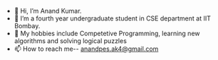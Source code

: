 - 👋 Hi, I’m Anand Kumar.
- 🌱 I’m a fourth year undergraduate student in CSE department at IIT Bombay.
- 👀 My hobbies include Competetive Programming, learning new algorithms and solving logical puzzles
- 📫 How to reach me--
      anandpes.ak4@gmail.com

<!---
anand-iitb/anand-iitb is a ✨ special ✨ repository because its `README.md` (this file) appears on your GitHub profile.
You can click the Preview link to take a look at your changes.
--->
